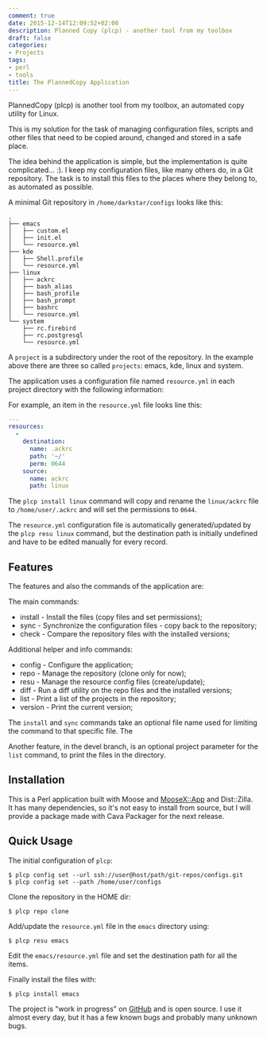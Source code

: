 ```yaml
---
comment: true
date: 2015-12-14T12:09:52+02:00
description: Planned Copy (plcp) - another tool from my toolbox
draft: false
categories:
- Projects
tags:
- perl
- tools
title: The PlannedCopy Application
---
```


PlannedCopy (plcp) is another tool from my toolbox, an automated copy
utility for Linux.

<!--more-->

This is my solution for the task of managing configuration files,
scripts and other files that need to be copied around, changed and
stored in a safe place.

The idea behind the application is simple, but the implementation is
quite complicated... :).  I keep my configuration files, like many
others do, in a Git repository.  The task is to install this files to
the places where they belong to, as automated as possible.

A minimal Git repository in `/home/darkstar/configs` looks like this:

```
.
├── emacs
│   ├── custom.el
│   ├── init.el
│   └── resource.yml
├── kde
│   ├── Shell.profile
│   └── resource.yml
├── linux
│   ├── ackrc
│   ├── bash_alias
│   ├── bash_profile
│   ├── bash_prompt
│   ├── bashrc
│   └── resource.yml
└── system
    ├── rc.firebird
    ├── rc.postgresql
    └── resource.yml
```

A `project` is a subdirectory under the root of the repository.  In
the example above there are three so called `projects`: emacs, kde,
linux and system.

The application uses a configuration file named `resource.yml` in each
project directory with the following information:

For example, an item in the `resource.yml` file looks line this:

```YAML
---
resources:
  -
    destination:
      name: .ackrc
      path: '~/'
      perm: 0644
    source:
      name: ackrc
      path: linux
```

The `plcp install linux` command will copy and rename the
`linux/ackrc` file to `/home/user/.ackrc` and will set the permissions
to `0644`.

The `resource.yml` configuration file is automatically
generated/updated by the `plcp resu linux` command, but the
destination path is initially undefined and have to be edited manually
for every record.


Features
--------

The features and also the commands of the application are:

The main commands:

 - install - Install the files (copy files and set permissions);
 - sync    - Synchronize the configuration files - copy back to the repository;
 - check   - Compare the repository files with the installed versions;

Additional helper and info commands:

 - config  - Configure the application;
 - repo    - Manage the repository (clone only for now);
 - resu    - Manage the resource config files (create/update);
 - diff    - Run a diff utility on the repo files and the installed versions;
 - list    - Print a list of the projects in the repository;
 - version - Print the current version;

The `install` and `sync` commands take an optional file name used for
limiting the command to that specific file.  The

Another feature, in the devel branch, is an optional project parameter
for the `list` command, to print the files in the directory.


Installation
------------

This is a Perl application built with Moose and
[MooseX::App](https://metacpan.org/pod/MooseX::App) and Dist::Zilla.
It has many dependencies, so it's not easy to install from source, but
I will provide a package made with Cava Packager for the next release.


Quick Usage
-----------

The initial configuration of `plcp`:

```
$ plcp config set --url ssh://user@host/path/git-repos/configs.git
$ plcp config set --path /home/user/configs
```

Clone the repository in the HOME dir:

```
$ plcp repo clone
```

Add/update the `resource.yml` file in the `emacs` directory using:

```
$ plcp resu emacs
```

Edit the `emacs/resource.yml` file and set the destination path for
all the items.

Finally install the files with:

```
$ plcp install emacs
```

The project is "work in progress" on
[GitHub](https://github.com/stefansbv/planned-copy) and is open
source.  I use it almost every day, but it has a few known bugs and
probably many unknown bugs.

